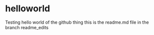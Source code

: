 # helloworld
Testing hello world of the github thing
this is the readme.md file in the branch readme_edits
